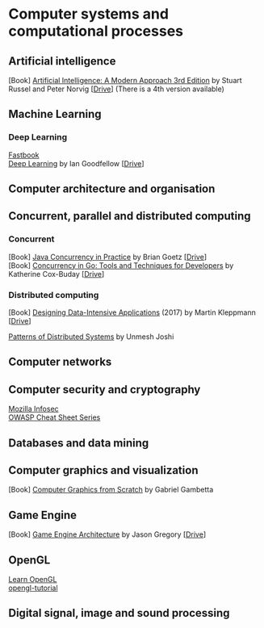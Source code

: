 #	    Computer systems and computational processes



##	Artificial intelligence

[Book] [Artificial Intelligence: A Modern Approach 3rd Edition](https://www.amazon.com/Artificial-Intelligence-Modern-Approach-3rd/dp/0136042597) by Stuart Russel and Peter Norvig [[Drive](https://drive.google.com/drive/search?q=russell%20artificial%20intelligence)] (There is a 4th version available)  

## Machine Learning

### Deep Learning

[Fastbook](https://github.com/fastai/fastbook)  
[Deep Learning](https://www.deeplearningbook.org/) by Ian Goodfellow [[Drive](https://drive.google.com/drive/search?q=goodfellow%20deep%20learning)]  


##	Computer architecture and organisation


##	Concurrent, parallel and distributed computing

### Concurrent

[Book] [Java Concurrency in Practice](https://www.amazon.com/Java-Concurrency-Practice-Brian-Goetz/dp/0321349601) by Brian Goetz [[Drive](https://drive.google.com/drive/search?q=goetz%20java%20concurrency%20practice)]  
[Book] [Concurrency in Go: Tools and Techniques for Developers](https://www.amazon.com/Concurrency-Go-Tools-Techniques-Developers/dp/1491941197) by Katherine Cox-Buday [[Drive](https://drive.google.com/drive/search?q=cox%20buday%20concurrency%20go)]

### Distributed computing

[Book] [Designing Data-Intensive Applications](https://www.amazon.com/Designing-Data-Intensive-Applications-Reliable-Maintainable/dp/1449373321) (2017) by Martin Kleppmann [[Drive](https://drive.google.com/drive/search?q=kleppmann%20designing%20data%20intensive%20application)]  

[Patterns of Distributed Systems](https://martinfowler.com/articles/patterns-of-distributed-systems/) by Unmesh Joshi
##	Computer networks



##	Computer security and cryptography

[Mozilla Infosec](https://infosec.mozilla.org/)  
[OWASP Cheat Sheet Series](https://cheatsheetseries.owasp.org/)  

##	Databases and data mining



##	Computer graphics and visualization

[Book] [Computer Graphics from Scratch](https://gabrielgambetta.com/computer-graphics-from-scratch/) by Gabriel Gambetta  
## Game Engine

[Book] [Game Engine Architecture](https://www.amazon.com/Engine-Architecture-Third-Jason-Gregory/dp/1138035459) by Jason Gregory [[Drive](https://drive.google.com/drive/search?q=gregory%20Game%20engine%20architecture)]  

## OpenGL

[Learn OpenGL](https://learnopengl.com/)  
[opengl-tutorial](http://www.opengl-tutorial.org/)  

##	Digital signal, image and sound processing

